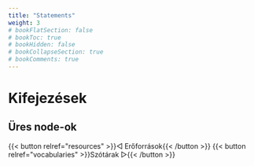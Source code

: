 ```yaml
---
title: "Statements"
weight: 3
# bookFlatSection: false
# bookToc: true
# bookHidden: false
# bookCollapseSection: true
# bookComments: true
---
```


# Kifejezések


## Üres node-ok


{{< button relref="resources" >}}&#9669; Erőforrások{{< /button >}}
{{< button relref="vocabularies" >}}Szótárak &#9659;{{< /button >}}

